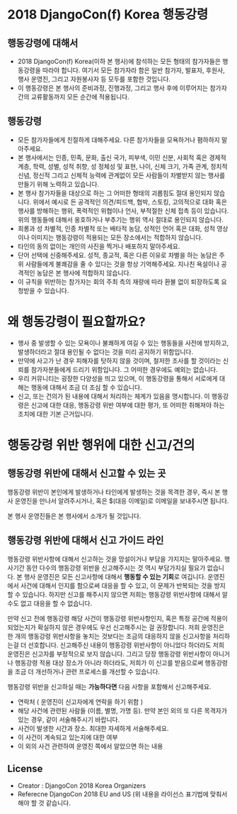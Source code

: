 # 2018 DjangoCon(f) Korea 행동강령

## 행동강령에 대해서
* 2018 DjangoCon(f) Korea(이하 본 행사)에 참석하는 모든 형태의 참가자들은 행동강령을 따라야 합니다. 여기서 모든 참가자라 함은 일반 참가자, 발표자, 후원사, 행사 운영진, 그리고 자원봉사자 등 모두를 포함한 것입니다.
* 이 행동강령은 본 행사의 준비과정, 진행과정, 그리고 행사 후에 이루어지는 참가자 간의 교류활동까지 모든 순간에 적용됩니다.

## 행동강령 
* 모든 참가자들에게 친절하게 대해주세요. 다른 참가자들을 모욕하거나 폄하하지 말아주세요. 
* 본 행사에서는 인종, 민족, 문화, 출신 국가, 피부색, 이민 신분, 사회적 혹은 경제적 계층, 학력, 성별, 성적 취향, 성 정체성 및 표현, 나이, 신체 크기, 가족 관계, 정치적 신념, 정신적 그리고 신체적 능력에 관계없이 모든 사람들이 차별받지 않는 행사를 만들기 위해 노력하고 있습니다. 
* 본 행사 참가자들을 대상으로 하는 그 어떠한 형태의 괴롭힘도 절대 용인되지 않습니다. 위에서 예시로 든 공격적인 의견/피드백, 협박, 스토킹, 고의적으로 대화 혹은 행사를 방해하는 행위, 폭력적인 위협이나 언사, 부적절한 신체 접촉 등이 있습니다. 위의 행동들에 대해서 옹호하거나 부추기는 행위 역시 절대로 용인되지 않습니다. 
* 희롱과 성 차별적, 인종 차별적 또는 배타적 농담, 성적인 언어 혹은 대화, 성적 영상이나 이미지는 행동강령이 적용되는 모든 장소에서는 적합하지 않습니다. 
* 타인의 동의 없이는 개인의 사진을 찍거나 배포하지 말아주세요. 
* 단어 선택에 신중해주세요. 성적, 종교적, 혹은 다른 이유로 차별을 하는 농담은 주위 사람들에게 불쾌감을 줄 수 있다는 것을 항상 기억해주세요. 지나친 욕설이나 공격적인 농담은 본 행사에 적합하지 않습니다. 
* 이 규칙을 위반하는 참가자는 회의 주최 측의 재량에 따라 환불 없이 퇴장하도록 요청받을 수 있습니다.


# 왜 행동강령이 필요할까요? 
* 행사 중 발생할 수 있는 모욕이나 불쾌하게 여길 수 있는 행동들을 사전에 방지하고, 발생하더라고 절대 용인될 수 없다는 것을 미리 공지하기 위함입니다. 
* 만약에 사고가 난 경우 피해자를 탓하지 않을 것이며, 철저한 조사를 할 것이라는 신뢰를 참가자분들에게 드리기 위함입니다. 그 어떠한 경우에도 예외는 없습니다. 
* 우리 커뮤니티는 굉장한 다양성을 띄고 있으며, 이 행동강령을 통해서 서로에게 대해는 행동에 대해서 조금 더 조심 할 수 있습니다.
* 신고, 또는 건의가 된 내용에 대해서 처리하는 체계가 있음을 명시합니다. 이 행동강령은 신고에 대한 대응, 행동강령 위반 여부에 대한 평가, 또 어떠한 취해져야 하는 조치에 대한 기본 근거입니다.


# 행동강령 위반 행위에 대한 신고/건의 
## 행동강령 위반에 대해서 신고할 수 있는 곳 
행동강령 위반이 본인에게 발생하거나 타인에게 발생하는 것을 목격한 경우, 즉시 본 행사 운영진을 만나서 알려주시거나, 혹은 $(대응 이메일)로 이메일을 보내주시면 됩니다.

본 행사 운영진들은 본 행사에서 소개가 될 것입니다.

## 행동강령 위반에 대해서 신고 가이드 라인
행동강령 위반사항에 대해서 신고하는 것을 망설이거나 부담을 가지지는 말아주세요. 행사기간 동안 다수의 행동강령 위반을 신고해주시는 것 역시 부담가지실 필요가 없습니다. 본 행사 운영진은 모든 신고사항에 대해서 **행동할 수 있는 기회**로 여깁니다. 운영진에서 사건에 대해서 인지를 함으로써 대응을 할 수 있고, 이 문제가 반복되는 것을 방지할 수 있습니다. 하지만 신고를 해주시지 않으면 저희는 행동강령 위반사항에 대해서 알 수도 없고 대응을 할 수 없습니다. 

만약 신고 전에 행동강령 해당 사건이 행동강령 위반사항인지, 혹은 특정 공간에 적용이 되었는지가 확실하지 않은 경우에도 우선 신고해주시는 걸 권장합니다. 저희 운영진은 한 개의 행동강령 위반사항을 놓치는 것보다는 조금의 대응하지 않을 신고사항을 처리하는걸 더 선호합니다. 신고해주신 내용이 행동강령 위반사항이 아니었다 하더라도 저희 운영진은 신고자를 부정적으로 보지 않습니다. 그리고 당장 행동강령 위반사항이 아니거나 행동강령 적용 대상 장소가 아니라 하더라도, 저희가 이 신고를 받음으로써 행동강령을 조금 더 개선하거나 관련 프로세스를 개선할 수 있습니다. 

행동강령 위반을 신고하실 때는 **가능하다면** 다음 사항을 포함해서 신고해주세요. 

* 연락처 ( 운영진이 신고자에게 연락을 하기 위함 ) 
* 해당 사건에 관련된 사람들 (이름, 별명, 가명 등). 만약 본인 외의 또 다른 목격자가 있는 경우, 같이 서술해주시기 바랍니다. 
* 사건이 발생한 시간과 장소. 최대한 자세하게 서술해주세요. 
* 이 사건이 계속되고 있는지에 대한 여부 
* 이 외의 사건 관련하여 운영진 쪽에서 알았으면 하는 내용

## License
* Creator : DjangoCon 2018 Korea Organizers
* Referecne DjangoCon 2018 EU and US
(위 내용을 라이선스 표기법에 맞춰서 해야 할 것 같습니다.
